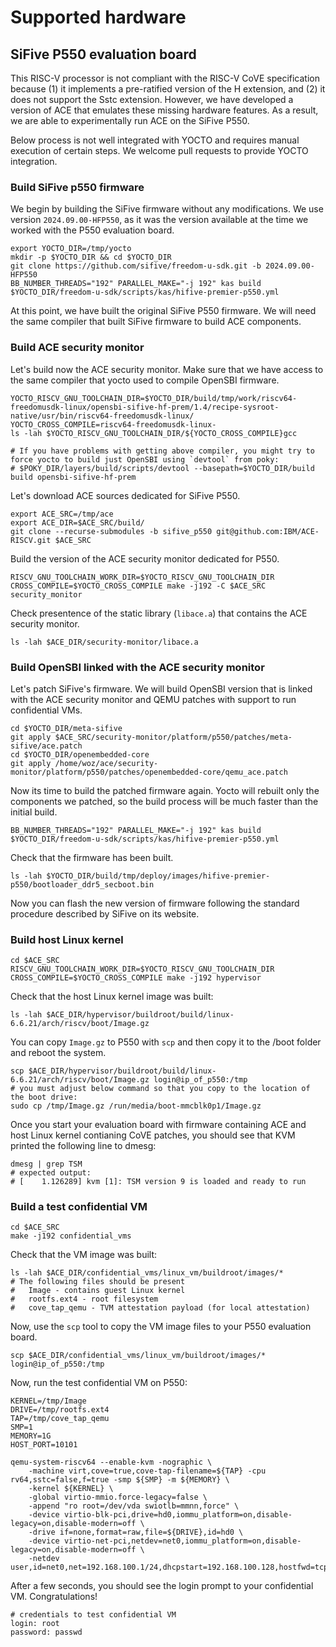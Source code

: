 # Supported hardware

## SiFive P550 evaluation board
This RISC-V processor is not compliant with the RISC-V CoVE specification because (1) it implements a pre-ratified version of the H extension, and (2) it does not support the Sstc extension. However, we have developed a version of ACE that emulates these missing hardware features. As a result, we are able to experimentally run ACE on the SiFive P550.

Below process is not well integrated with YOCTO and requires manual execution of certain steps. We welcome pull requests to provide YOCTO integration.

### Build SiFive p550 firmware
We begin by building the SiFive firmware without any modifications. We use version `2024.09.00-HFP550`, as it was the version available at the time we worked with the P550 evaluation board.

```
export YOCTO_DIR=/tmp/yocto
mkdir -p $YOCTO_DIR && cd $YOCTO_DIR
git clone https://github.com/sifive/freedom-u-sdk.git -b 2024.09.00-HFP550
BB_NUMBER_THREADS="192" PARALLEL_MAKE="-j 192" kas build $YOCTO_DIR/freedom-u-sdk/scripts/kas/hifive-premier-p550.yml
```

At this point, we have built the original SiFive P550 firmware. We will need the same compiler that built SiFive firmware to build ACE components.

### Build ACE security monitor
Let's build now the ACE security monitor. Make sure that we have access to the same compiler that yocto used to compile OpenSBI firmware.
```
YOCTO_RISCV_GNU_TOOLCHAIN_DIR=$YOCTO_DIR/build/tmp/work/riscv64-freedomusdk-linux/opensbi-sifive-hf-prem/1.4/recipe-sysroot-native/usr/bin/riscv64-freedomusdk-linux/
YOCTO_CROSS_COMPILE=riscv64-freedomusdk-linux-
ls -lah $YOCTO_RISCV_GNU_TOOLCHAIN_DIR/${YOCTO_CROSS_COMPILE}gcc

# If you have problems with getting above compiler, you might try to force yocto to build just OpenSBI using `devtool` from poky:
# $POKY_DIR/layers/build/scripts/devtool --basepath=$YOCTO_DIR/build build opensbi-sifive-hf-prem
```

Let's download ACE sources dedicated for SiFive P550.
```
export ACE_SRC=/tmp/ace
export ACE_DIR=$ACE_SRC/build/
git clone --recurse-submodules -b sifive_p550 git@github.com:IBM/ACE-RISCV.git $ACE_SRC
```

Build the version of the ACE security monitor dedicated for P550.
```
RISCV_GNU_TOOLCHAIN_WORK_DIR=$YOCTO_RISCV_GNU_TOOLCHAIN_DIR CROSS_COMPILE=$YOCTO_CROSS_COMPILE make -j192 -C $ACE_SRC security_monitor
```

Check presentence of the static library (`libace.a`) that contains the ACE security monitor.
```
ls -lah $ACE_DIR/security-monitor/libace.a
```

### Build OpenSBI linked with the ACE security monitor
Let's patch SiFive's firmware. We will build OpenSBI version that is linked with the ACE security monitor and QEMU patches with support to run confidential VMs.
```
cd $YOCTO_DIR/meta-sifive
git apply $ACE_SRC/security-monitor/platform/p550/patches/meta-sifive/ace.patch
cd $YOCTO_DIR/openembedded-core
git apply /home/woz/ace/security-monitor/platform/p550/patches/openembedded-core/qemu_ace.patch
```

Now its time to build the patched firmware again. Yocto will rebuilt only the components we patched, so the build process will be much faster than the initial build.
```
BB_NUMBER_THREADS="192" PARALLEL_MAKE="-j 192" kas build $YOCTO_DIR/freedom-u-sdk/scripts/kas/hifive-premier-p550.yml
```

Check that the firmware has been built.
```
ls -lah $YOCTO_DIR/build/tmp/deploy/images/hifive-premier-p550/bootloader_ddr5_secboot.bin
```

Now you can flash the new version of firmware following the standard procedure described by SiFive on its website.

### Build host Linux kernel
```
cd $ACE_SRC
RISCV_GNU_TOOLCHAIN_WORK_DIR=$YOCTO_RISCV_GNU_TOOLCHAIN_DIR CROSS_COMPILE=$YOCTO_CROSS_COMPILE make -j192 hypervisor
```

Check that the host Linux kernel image was built:
```
ls -lah $ACE_DIR/hypervisor/buildroot/build/linux-6.6.21/arch/riscv/boot/Image.gz
```

You can copy `Image.gz` to P550 with `scp` and then copy it to the /boot folder and reboot the system.
```
scp $ACE_DIR/hypervisor/buildroot/build/linux-6.6.21/arch/riscv/boot/Image.gz login@ip_of_p550:/tmp
# you must adjust below command so that you copy to the location of the boot drive:
sudo cp /tmp/Image.gz /run/media/boot-mmcblk0p1/Image.gz
```

Once you start your evaluation board with firmware containing ACE and host Linux kernel contianing CoVE patches, you should see that KVM printed the following line to dmesg:
```
dmesg | grep TSM
# expected output:
# [    1.126289] kvm [1]: TSM version 9 is loaded and ready to run
```

### Build a test confidential VM
```
cd $ACE_SRC
make -j192 confidential_vms
```

Check that the VM image was built:
```
ls -lah $ACE_DIR/confidential_vms/linux_vm/buildroot/images/*
# The following files should be present
#   Image - contains guest Linux kernel
#   rootfs.ext4 - root filesystem
#   cove_tap_qemu - TVM attestation payload (for local attestation)
```

Now, use the `scp` tool to copy the VM image files to your P550 evaluation board.
```
scp $ACE_DIR/confidential_vms/linux_vm/buildroot/images/* login@ip_of_p550:/tmp
```

Now, run the test confidential VM on P550:
```
KERNEL=/tmp/Image
DRIVE=/tmp/rootfs.ext4
TAP=/tmp/cove_tap_qemu
SMP=1
MEMORY=1G
HOST_PORT=10101

qemu-system-riscv64 --enable-kvm -nographic \
    -machine virt,cove=true,cove-tap-filename=${TAP} -cpu rv64,sstc=false,f=true -smp ${SMP} -m ${MEMORY} \
    -kernel ${KERNEL} \
    -global virtio-mmio.force-legacy=false \
    -append "ro root=/dev/vda swiotlb=mmnn,force" \
    -device virtio-blk-pci,drive=hd0,iommu_platform=on,disable-legacy=on,disable-modern=off \
    -drive if=none,format=raw,file=${DRIVE},id=hd0 \
    -device virtio-net-pci,netdev=net0,iommu_platform=on,disable-legacy=on,disable-modern=off \
    -netdev user,id=net0,net=192.168.100.1/24,dhcpstart=192.168.100.128,hostfwd=tcp::${HOST_PORT}-:22
```

After a few seconds, you should see the login prompt to your confidential VM. Congratulations!
```
# credentials to test confidential VM
login: root
password: passwd
```